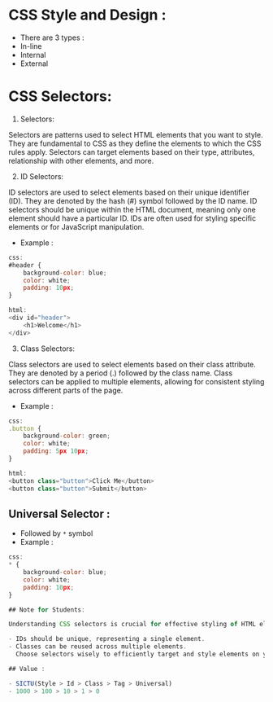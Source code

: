 # CSS Style and Design :

- There are 3 types :
- In-line
- Internal
- External

# CSS Selectors:

1. Selectors:

Selectors are patterns used to select HTML elements that you want to style.
They are fundamental to CSS as they define the elements to which the CSS rules apply.
Selectors can target elements based on their type, attributes, relationship with other elements, and more.

2. ID Selectors:

ID selectors are used to select elements based on their unique identifier (ID).
They are denoted by the hash (#) symbol followed by the ID name.
ID selectors should be unique within the HTML document, meaning only one element should have a particular ID.
IDs are often used for styling specific elements or for JavaScript manipulation.

- Example :

```Javascript
css:
#header {
    background-color: blue;
    color: white;
    padding: 10px;
}

html:
<div id="header">
    <h1>Welcome</h1>
</div>

```

3. Class Selectors:

Class selectors are used to select elements based on their class attribute.
They are denoted by a period (.) followed by the class name.
Class selectors can be applied to multiple elements, allowing for consistent styling across different parts of the page.

- Example :

```Javascript
css:
.button {
    background-color: green;
    color: white;
    padding: 5px 10px;
}

html:
<button class="button">Click Me</button>
<button class="button">Submit</button>

```

## Universal Selector :

- Followed by `*` symbol
- Example :

```Javascript
css:
* {
    background-color: blue;
    color: white;
    padding: 10px;
}

## Note for Students:

Understanding CSS selectors is crucial for effective styling of HTML elements. Remember:

- IDs should be unique, representing a single element.
- Classes can be reused across multiple elements.
  Choose selectors wisely to efficiently target and style elements on your webpage.

## Value :

- SICTU(Style > Id > Class > Tag > Universal)
- 1000 > 100 > 10 > 1 > 0
```